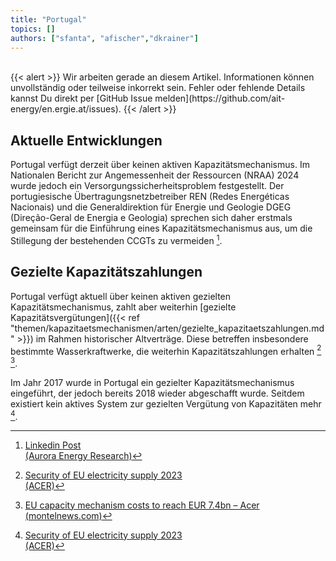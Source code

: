 ```yaml
---
title: "Portugal"
topics: []
authors: ["sfanta", "afischer","dkrainer"]
---
```


<br>
{{< alert >}}
Wir arbeiten gerade an diesem Artikel. Informationen können unvollständig oder teilweise inkorrekt sein. Fehler oder fehlende Details kannst Du direkt per [GitHub Issue melden](https://github.com/ait-energy/en.ergie.at/issues).
{{< /alert >}}

## Aktuelle Entwicklungen

Portugal verfügt derzeit über keinen aktiven Kapazitätsmechanismus. Im Nationalen Bericht zur Angemessenheit der Ressourcen (NRAA) 2024 wurde jedoch ein Versorgungssicherheitsproblem festgestellt. Der portugiesische Übertragungsnetzbetreiber REN (Redes Energéticas Nacionais) und die Generaldirektion für Energie und Geologie DGEG (Direção-Geral de Energia e Geologia) sprechen sich daher erstmals gemeinsam für die Einführung eines Kapazitätsmechanismus aus, um die Stillegung der bestehenden CCGTs zu vermeiden [^PT_NRAA_2024].

## Gezielte Kapazitätszahlungen

Portugal verfügt aktuell über keinen aktiven gezielten Kapazitätsmechanismus, zahlt aber weiterhin [gezielte Kapazitätsvergütungen]({{< ref "themen/kapazitaetsmechanismen/arten/gezielte_kapazitaetszahlungen.md" >}}) im Rahmen historischer Altverträge. Diese betreffen insbesondere bestimmte Wasserkraftwerke, die weiterhin Kapazitätszahlungen erhalten [^1] [^2].

Im Jahr 2017 wurde in Portugal ein gezielter Kapazitätsmechanismus eingeführt, der jedoch bereits 2018 wieder abgeschafft wurde. Seitdem existiert kein aktives System zur gezielten Vergütung von Kapazitäten mehr [^1].

<!-- Fußnoten -->

[^1]: [Security of EU electricity supply 2023<br>(ACER)](https://acer.europa.eu/sites/default/files/documents/Publications/Security_of_EU_electricity_supply_2023.pdf)

[^2]: [EU capacity mechanism costs to reach EUR 7.4bn – Acer<br>(montelnews.com)](https://montelnews.com/news/1525997/eu-capacity-mechanism-costs-to-reach-eur-7-4bn-acer)

[^PT_NRAA_2024]: [Linkedin Post<br>(Aurora Energy Research)](https://www.linkedin.com/feed/update/urn:li:activity:7297671676706615296/)
